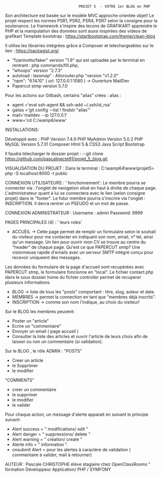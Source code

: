                                       PROJET 5  - VOTRE 1er BLOG en PHP

Son architecture est basée sur le modèle MVC  approche orientée objet!
Le projet respect les normes PSR1, PSR2, PSR4, PSR7 selon la consigne pour la soutenance.
Le framework s'inspire des lecons de GRAFIKART apprendre le PHP  et la manipulation des données sont aussi inspirées
des videos de grafikart
Template bootstrap  :  https://startbootstrap.com/theme/clean-blog

Il utilise les librairies intégrées grâce à Composer et telechargeables sur le lien : https://packagist.org/
- "fzaninotto/faker" version "1.9" qui est uploadée par le terminal en rentrant : php commands/fill.php,
- "whoops" version "2.7.3"
- autoload :  lassmap" : Altorouter.php "version "v1.2.0"
- "npm": "6.14.10" ( url: 127.0.0.1:1080 ) -> Ouverture MailDev
- Papercut stmp version 5.7.0

Pour les actions sur Gitbash, certains "alias" crées :
alias :
- agent ='eval ssh-agent && ssh-add ~/.ssh/id_rsa'
- galias ='git config --list ! findstr "alias"'
- mail='maildev --ip 127.0.0.1'
- www='cd C:/wamp6/www'


INSTALLATIONS:

Développé avec : PHP         Version  7.4.9
                 PHP MyAdmin Version  5.0.2
                 PHP MySQL   Version  5.7.31
                 Composer
                 Html 5 & CSS3
                 Java Script
                 Bootstrap

 Il faudra télecharger  le dossier projet :
 --git clone   https://github.com/pascalinecte91/projet_5_blog.git

 VISUALISATION DU PROJET : Dans le terminal : C:\wamp64\www\projet5>  php -S localhost:8000 -t public

CONNEXION UTILISATEURS : ' fonctionnement':
Le membre pourra se connecter via : l'onglet de navigation situé en haut à droite de chaque page.
L'administrateur quant à lui se connectera  avec le lien (selon consigne projet) dans le "footer".
Le futur membre pourra s'inscrire via l'onglet : INSCRIPTION.
Il devra rentrer un PSEUDO et un mot de passe.

CONNEXION ADMINISTRATEUR :  Username : admin
                            Password: 9999

PAGES PRINCIPALES (4) : ' leurs roles'

- ACCUEIL -> Cette page permet de remplir un formulaire selon le souhait du visiteur pour me contacter en indiquant son nom, email, n° tel,
 ainsi qu'un message. Un lien  pour ouvrir mon CV se trouve au centre du  "header" de chaque page.
 Qu'est ce que PAPERCUT smtp? Une visionneuse rapide d'emails avec un serveur SMTP intégré conçu pour recevoir uniqueent des messages.

 Les données du formulaire de la page d'accueil sont recupérées avec PAPERCUT stmp, le formulaire foncionne en "local".
 Le fichier contact.php  dans le sous dossier home du fichier controller permet de recuperer plusieurs informations.

- BLOG -> liste de tous les "posts" comportant : titre, slug, auteur et date.
- MEMBRES -> permet la connection en tant que "membres déjà inscrits".
- INSCRIPTION  -> comme son nom l'indique, au choix du visiteur!



Sur le BLOG les membres peuvent:
- Poster un "article"
- Ecrire un "commentaire"
- Envoyer un email ( page accueil )
- Consulter la liste des articles et ouvrir l'article de leurs choix afin de laisser ou non un commentaire (si validation).

Sur le BLOG , le rôle ADMIN :
"POSTS"
- Creer un article
- le Supprimer
- le modifier

"COMMENTS"
- creer un commentaire
- le supprimer
- le modifier
- le valider

Pour chaque action, un message d'alerte apparait en suivant le principe suivant:
- Alert success = " modifications/ edit "
- Alert danger = " suppressions/ delete "
- Alert warning = " création/ create "
- Alerte info = " information ".
- onsubmit Alert = pour les alertes à caractère de validation ( commentaire à valider, mail à retourner)

AUTEUR : Pascale CHRISTOPHE élève stagiaire chez OpenClassRooms " formation Développeur Application/ PHP / SYMFONY

